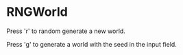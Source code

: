 # RNGWorld

Press 'r' to random generate a new world.

Press 'g' to generate a world with the seed in the input field.
